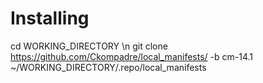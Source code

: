 # Installing
cd WORKING_DIRECTORY \n
git clone https://github.com/Ckompadre/local_manifests/ -b cm-14.1 ~/WORKING_DIRECTORY/.repo/local_manifests
